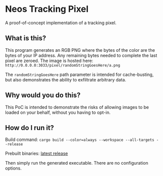 # Neos Tracking Pixel

A proof-of-concept implementation of a tracking pixel.

## What is this?
This program generates an RGB PNG where the bytes of the color are the bytes of your IP address. Any remaining bytes needed to complete the last pixel are zeroed. The image is hosted here:
`http://0.0.0.0:3033/pixel/randomStringGoesHere/a.png`

The `randomStringGoesHere` path parameter is intended for cache-busting, but also demonstrates the ability to exfiltrate arbitrary data.

## Why would you do this?
This PoC is intended to demonstrate the risks of allowing images to be loaded on your behalf, without you having to opt-in.

## How do I run it?
Build command: `cargo build --color=always --workspace --all-targets --release`

Prebuilt binaries: [latest release](https://github.com/zkxs/neos-tracking-pixel/releases/latest)

Then simply run the generated executable. There are no configuration options.

